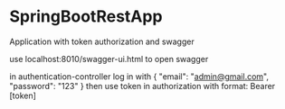 # SpringBootRestApp
Application with token authorization and swagger

use localhost:8010/swagger-ui.html to open swagger

in authentication-controller log in with { "email": "admin@gmail.com", "password": "123" }
then use token in authorization with format: Bearer [token]
